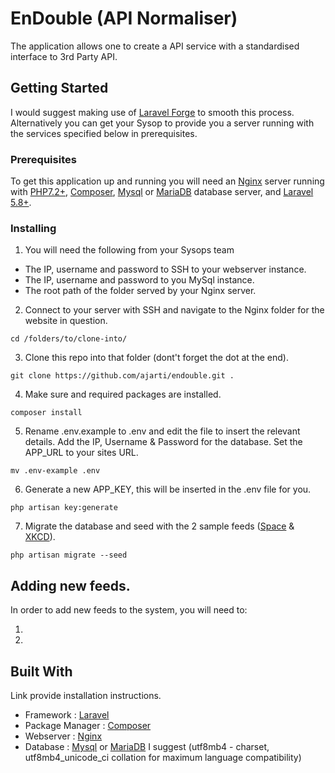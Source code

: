 # EnDouble (API Normaliser)

The application allows one to create a API service with a standardised interface to 3rd Party API.

## Getting Started
I would suggest making use of [Laravel Forge](https://forge.laravel.com/) to smooth this process. 
Alternatively you can get your Sysop to provide you a server running with the services specified below in 
prerequisites.


### Prerequisites

To get this application up and running you will need an [Nginx](http://nginx.org/en/docs/install.html) server running with 
[PHP7.2+](https://www.php.net/manual/en/install.unix.nginx.php), [Composer](https://getcomposer.org/doc/faqs/how-to-install-composer-programmatically.md),
[Mysql](https://dev.mysql.com/doc/refman/8.0/en/installing.html) or [MariaDB](https://mariadb.com/kb/en/library/getting-installing-and-upgrading-mariadb/) database server,
and [Laravel 5.8+](https://laravel.com/docs/5.8).  

### Installing


1.  You will need the following from your Sysops team
- The IP, username and password to SSH to your webserver instance.
- The IP, username and password to you MySql instance.
- The root path of the folder served by your Nginx server.
2. Connect to your server with SSH and navigate to the Nginx folder for the website in question.
```
cd /folders/to/clone-into/
```

3. Clone this repo into that folder  (dont't forget the dot at the end).
```
git clone https://github.com/ajarti/endouble.git .
```

4. Make sure and required packages are installed.
```
composer install
```

5. Rename .env.example to .env and edit the file to insert the relevant details. Add the IP, Username & Password for the database. Set the APP_URL to your sites URL.
```
mv .env-example .env

```

6. Generate a new APP_KEY, this will be inserted in the .env file for you.
```
php artisan key:generate
```

7. Migrate the database and seed with the 2 sample feeds ([Space](https://api.spacexdata.com/v3/launches) & [XKCD](https://xkcd.com/info.0.json)).
```
php artisan migrate --seed
```


## Adding new feeds.

In order to add new feeds to the system, you will need to:

1.

2.

## Built With
Link provide installation instructions.

* Framework : [Laravel](https://laravel.com/docs/5.8)
* Package Manager : [Composer](https://getcomposer.org/doc/faqs/how-to-install-composer-programmatically.md)
* Webserver : [Nginx](http://nginx.org/en/docs/install.html)
* Database  : [Mysql](https://dev.mysql.com/doc/refman/8.0/en/installing.html) or [MariaDB](https://mariadb.com/kb/en/library/getting-installing-and-upgrading-mariadb/) I suggest (utf8mb4 - charset, utf8mb4_unicode_ci collation for maximum language compatibility)


